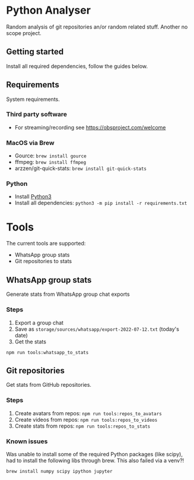 # Python Analyser
Random analysis of git repositories an/or random related stuff. Another no scope project.

## Getting started
Install all required dependencies, follow the guides below.

## Requirements
System requirements.

### Third party software
- For streaming/recording see https://obsproject.com/welcome
### MacOS via Brew
- Gource: `brew install gource`
- ffmpeg: `brew install ffmpeg`
- arzzen/git-quick-stats: `brew install git-quick-stats`

### Python
- Install [Python3](https://www.python.org/downloads/)
- Install all dependencies: `python3 -m pip install -r requirements.txt`

# Tools
The current tools are supported:
- WhatsApp group stats
- Git repositories to stats
## WhatsApp group stats
Generate stats from WhatsApp group chat exports

### Steps 
1. Export a group chat 
2. Save as `storage/sources/whatsapp/export-2022-07-12.txt` (today's date)
3. Get the stats
```
npm run tools:whatsapp_to_stats
```

## Git repositories
Get stats from GitHub repositories.

### Steps
1. Create avatars from repos: `npm run tools:repos_to_avatars`
2. Create videos from repos: `npm run tools:repos_to_videos`
3. Create stats from repos: `npm run tools:repos_to_stats`

### Known issues
Was unable to install some of the required Python packages (like scipy), had to 
install the following libs through brew. This also failed via a venv?!
```
brew install numpy scipy ipython jupyter
```
